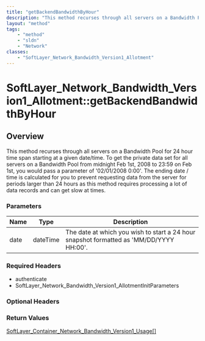 ```yaml
---
title: "getBackendBandwidthByHour"
description: "This method recurses through all servers on a Bandwidth Pool for 24 hour time span starting at a given date/time. To get... "
layout: "method"
tags:
    - "method"
    - "sldn"
    - "Network"
classes:
    - "SoftLayer_Network_Bandwidth_Version1_Allotment"
---
```

# SoftLayer_Network_Bandwidth_Version1_Allotment::getBackendBandwidthByHour
## Overview 
This method recurses through all servers on a Bandwidth Pool for 24 hour time span starting at a given date/time. To get the private data set for all servers on a Bandwidth Pool from midnight Feb 1st, 2008 to 23:59 on Feb 1st, you would pass a parameter of '02/01/2008 0:00'.  The ending date / time is calculated for you to prevent requesting data from the server for periods larger than 24 hours as this method requires processing a lot of data records and can get slow at times. 

### Parameters 
|Name | Type | Description |
| --- | --- | --- |
|date| dateTime| The date at which you wish to start a 24 hour snapshot formatted as 'MM/DD/YYYY HH:00'.|


### Required Headers
* authenticate
* SoftLayer_Network_Bandwidth_Version1_AllotmentInitParameters

### Optional Headers

### Return Values
<a href='/reference/datatypes/SoftLayer_Container_Network_Bandwidth_Version1_Usage'>SoftLayer_Container_Network_Bandwidth_Version1_Usage[] </a>
